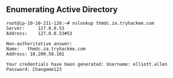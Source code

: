 ## Enumerating Active Directory

```console
root@ip-10-10-211-126:~# nslookup thmdc.za.tryhackme.com
Server:		127.0.0.53
Address:	127.0.0.53#53

Non-authoritative answer:
Name:	thmdc.za.tryhackme.com
Address: 10.200.58.101
```

``` Your credentials have been generated: Username: elliott.allen Password: Changeme123 ```


